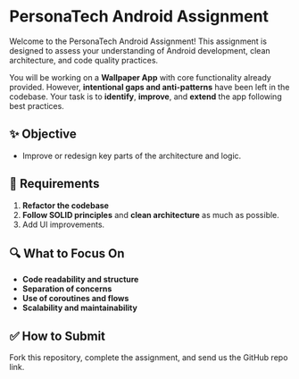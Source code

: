 # PersonaTech Android Assignment

Welcome to the PersonaTech Android Assignment! This assignment is designed to assess your understanding of Android development, clean architecture, and code quality practices.

You will be working on a **Wallpaper App** with core functionality already provided. However, **intentional gaps and anti-patterns** have been left in the codebase. Your task is to **identify**, **improve**, and **extend** the app following best practices.


## ✨ Objective

- Improve or redesign key parts of the architecture and logic.


## 🚀 Requirements

1. **Refactor the codebase**
2. **Follow SOLID principles** and **clean architecture** as much as possible.
3. Add UI improvements.


## 🔍 What to Focus On

- **Code readability and structure**
- **Separation of concerns**
- **Use of coroutines and flows**
- **Scalability and maintainability**

## ✅ How to Submit

Fork this repository, complete the assignment, and send us the GitHub repo link.
